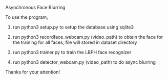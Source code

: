 Asynchronous Face Blurring

To use the program, 
1. run python3 setup.py to setup the database using sqlite3

2. run python3 recordface_webcam.py (video_path) to obtain the face for the training for all faces, file will stored in dataset directory

3. run python3 trainer.py to train the LBPH face recognizer

4. run python3 detector_webcam.py (video_path) to do async blurring

Thanks for your attention!

